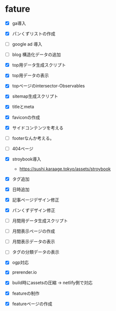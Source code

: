 # fature
- [x] ga導入
- [x] パンくずリストの作成
- [ ] google ad 導入
- [ ] blog 構造化データの追加


- [x] top用データ生成スクリプト
- [x] top用データの表示
- [x] topページのintersector-Observables
- [x] sitemap生成スクリプト
- [x] titleとmeta
- [x] faviconの作成
- [x] サイドコンテンツを考える
- [ ] footerなんか考える。
- [ ] 404ページ
- [x] stroybook導入
  - https://sushi.karaage.tokyo/assets/stroybook


- [x] タグ追加
- [x] 日時追加

- [x] 記事ページデザイン修正
- [x] パンくずデザイン修正

- [ ] 月間用データ生成スクリプト
- [ ] 月間表示ページの作成
- [ ] 月間表示データの表示
- [ ] タグの分類データの表示


- [x] ogp対応
- [x] prerender.io
- [x] build時にassetsの圧縮 → netlify側で対応

- [x] featureの制作
- [x] featureページの作成
